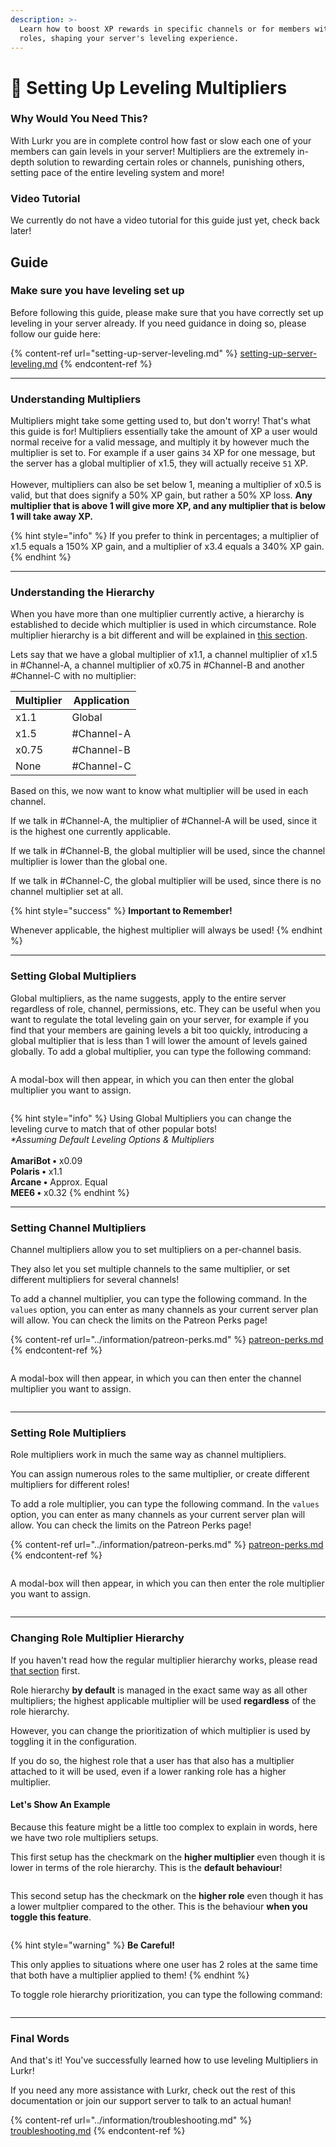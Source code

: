 ```yaml
---
description: >-
  Learn how to boost XP rewards in specific channels or for members with certain
  roles, shaping your server's leveling experience.
---
```


# 🚀 Setting Up Leveling Multipliers

### Why Would You Need This?

With Lurkr you are in complete control how fast or slow each one of your members can gain levels in your server! Multipliers are the extremely in-depth solution to rewarding certain roles or channels, punishing others, setting pace of the entire leveling system and more!

### Video Tutorial

We currently do not have a video tutorial for this guide just yet, check back later!

## Guide

### Make sure you have leveling set up

Before following this guide, please make sure that you have correctly set up leveling in your server already. If you need guidance in doing so, please follow our guide here:

{% content-ref url="setting-up-server-leveling.md" %}
[setting-up-server-leveling.md](setting-up-server-leveling.md)
{% endcontent-ref %}

***

### Understanding Multipliers

Multipliers might take some getting used to, but don't worry! That's what this guide is for! Multipliers essentially take the amount of XP a user would normal receive for a valid message, and multiply it by however much the multiplier is set to. For example if a user gains `34` XP for one message, but the server has a global multiplier of x1.5, they will actually receive `51` XP.  \
\
However, multipliers can also be set below 1, meaning a multiplier of x0.5 is valid, but that does signify a 50% XP gain, but rather a 50% XP loss. **Any multiplier that is above 1 will give more XP, and any multiplier that is below 1 will take away XP.**

{% hint style="info" %}
If you prefer to think in percentages; a multiplier of x1.5 equals a 150% XP gain, and a multiplier of x3.4 equals a 340% XP gain.
{% endhint %}

***

### Understanding the Hierarchy

When you have more than one multiplier currently active, a hierarchy is established to decide which multiplier is used in which circumstance. Role multiplier hierarchy is a bit different and will be explained in [this section](https://docs.lurkr.gg/guides/setting-up-leveling-multipliers#changing-role-multiplier-hierarchy).

Lets say that we have a global multiplier of x1.1, a channel multiplier of x1.5 in #Channel-A, a channel multiplier of x0.75 in #Channel-B and another #Channel-C with no multiplier:

| Multiplier | Application |
| ---------- | ----------- |
| x1.1       | Global      |
| x1.5       | #Channel-A  |
| x0.75      | #Channel-B  |
| None       | #Channel-C  |

Based on this, we now want to know what multiplier will be used in each channel.

If we talk in #Channel-A, the multiplier of #Channel-A will be used, since it is the highest one currently applicable.

If we talk in #Channel-B, the global multiplier will be used, since the channel multiplier is lower than the global one.

If we talk in #Channel-C, the global multiplier will be used, since there is no channel multiplier set at all.

{% hint style="success" %}
**Important to Remember!**

Whenever applicable, the highest multiplier will always be used!
{% endhint %}

***

### Setting Global Multipliers

Global multipliers, as the name suggests, apply to the entire server regardless of role, channel, permissions, etc. They can be useful when you want to regulate the total leveling gain on your server, for example if you find that your members are gaining levels a bit too quickly, introducing a global multiplier that is less than 1 will lower the amount of levels gained globally. To add a global multiplier, you can type the following command:

<figure><img src="https://i.imgur.com/trrmGzc.png" alt=""><figcaption></figcaption></figure>

A modal-box will then appear, in which you can then enter the global multiplier you want to assign.

<figure><img src="https://i.imgur.com/PejUOKq.png" alt=""><figcaption></figcaption></figure>

{% hint style="info" %}
Using Global Multipliers you can change the leveling curve to match that of other popular bots!\
&#x20;_\*Assuming Default Leveling Options & Multipliers_\
\
**AmariBot •** x0.09\
**Polaris •** x1.1\
**Arcane •** Approx. Equal\
**MEE6 •** x0.32&#x20;
{% endhint %}

***

### Setting Channel Multipliers

Channel multipliers allow you to set multipliers on a per-channel basis.

They also let you set multiple channels to the same multiplier, or set different multipliers for several channels!&#x20;

To add a channel multiplier, you can type the following command. In the `values` option, you can enter as many channels as your current server plan will allow. You can check the limits on the Patreon Perks page!

{% content-ref url="../information/patreon-perks.md" %}
[patreon-perks.md](../information/patreon-perks.md)
{% endcontent-ref %}

<figure><img src="https://i.imgur.com/wob4kt7.png" alt=""><figcaption></figcaption></figure>

A modal-box will then appear, in which you can then enter the channel multiplier you want to assign.

<figure><img src="https://i.imgur.com/YSwSxIw.png" alt=""><figcaption></figcaption></figure>

***

### **Setting Role Multipliers**

Role multipliers work in much the same way as channel multipliers.

You can assign numerous roles to the same multiplier, or create different multipliers for different roles!&#x20;

To add a role multiplier, you can type the following command. In the `values` option, you can enter as many channels as your current server plan will allow. You can check the limits on the Patreon Perks page!

{% content-ref url="../information/patreon-perks.md" %}
[patreon-perks.md](../information/patreon-perks.md)
{% endcontent-ref %}

<figure><img src="https://i.imgur.com/pjKss7c.png" alt=""><figcaption></figcaption></figure>

A modal-box will then appear, in which you can then enter the role multiplier you want to assign.

<figure><img src="https://i.imgur.com/SUPrpPl.png" alt=""><figcaption></figcaption></figure>

***

### Changing Role Multiplier Hierarchy

If you haven't read how the regular multiplier hierarchy works, please read [that section](https://docs.lurkr.gg/guides/setting-up-leveling-multipliers#understanding-multipliers) first.

Role hierarchy **by default** is managed in the exact same way as all other multipliers; the highest applicable multiplier will be used **regardless** of the role hierarchy.

However, you can change the prioritization of which multiplier is used by toggling it in the configuration.&#x20;

If you do so, the highest role that a user has that also has a multiplier attached to it will be used, even if a lower ranking role has a higher multiplier.&#x20;

#### Let's Show An Example

Because this feature might be a little too complex to explain in words, here we have two role multipliers setups.

This first setup has the checkmark on the **higher multiplier** even though it is lower in terms of the role hierarchy. This is the **default behaviour**!

<figure><img src="https://i.imgur.com/Lcc6hK7.png" alt=""><figcaption></figcaption></figure>

This second setup has the checkmark on the **higher role** even though it has a lower multplier compared to the other. This is the behaviour **when you toggle this feature**.

<figure><img src="https://i.imgur.com/vUxAPp6.png" alt=""><figcaption></figcaption></figure>

{% hint style="warning" %}
**Be Careful!**

This only applies to situations where one user has 2 roles at the same time that both have a multiplier applied to them!
{% endhint %}

To toggle role hierarchy prioritization, you can type the following command:

<figure><img src="https://i.imgur.com/DNrz3aS.png" alt=""><figcaption></figcaption></figure>

***

### Final Words <a href="#final-words" id="final-words"></a>

And that's it! You've successfully learned how to use leveling Multipliers in Lurkr!

If you need any more assistance with Lurkr, check out the rest of this documentation or join our support server to talk to an actual human!

{% content-ref url="../information/troubleshooting.md" %}
[troubleshooting.md](../information/troubleshooting.md)
{% endcontent-ref %}
